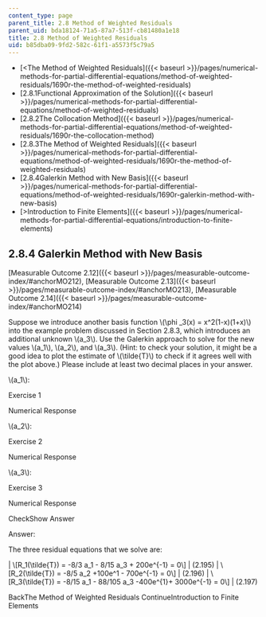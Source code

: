 ```yaml
---
content_type: page
parent_title: 2.8 Method of Weighted Residuals
parent_uid: bda18124-71a5-87a7-513f-cb81480a1e18
title: 2.8 Method of Weighted Residuals
uid: b85dba09-9fd2-582c-61f1-a5573f5c79a5
---
```


*   [<The Method of Weighted Residuals]({{< baseurl >}}/pages/numerical-methods-for-partial-differential-equations/method-of-weighted-residuals/1690r-the-method-of-weighted-residuals)
*   [2.8.1Functional Approximation of the Solution]({{< baseurl >}}/pages/numerical-methods-for-partial-differential-equations/method-of-weighted-residuals)
*   [2.8.2The Collocation Method]({{< baseurl >}}/pages/numerical-methods-for-partial-differential-equations/method-of-weighted-residuals/1690r-the-collocation-method)
*   [2.8.3The Method of Weighted Residuals]({{< baseurl >}}/pages/numerical-methods-for-partial-differential-equations/method-of-weighted-residuals/1690r-the-method-of-weighted-residuals)
*   [2.8.4Galerkin Method with New Basis]({{< baseurl >}}/pages/numerical-methods-for-partial-differential-equations/method-of-weighted-residuals/1690r-galerkin-method-with-new-basis)
*   [\>Introduction to Finite Elements]({{< baseurl >}}/pages/numerical-methods-for-partial-differential-equations/introduction-to-finite-elements)

2.8.4 Galerkin Method with New Basis
------------------------------------

[Measurable Outcome 2.12]({{< baseurl >}}/pages/measurable-outcome-index/#anchorMO212), [Measurable Outcome 2.13]({{< baseurl >}}/pages/measurable-outcome-index/#anchorMO213), [Measurable Outcome 2.14]({{< baseurl >}}/pages/measurable-outcome-index/#anchorMO214)

Suppose we introduce another basis function \\(\\phi \_3(x) = x^2(1-x)(1+x)\\) into the example problem discussed in Section 2.8.3, which introduces an additional unknown \\(a\_3\\). Use the Galerkin approach to solve for the new values \\(a\_1\\), \\(a\_2\\), and \\(a\_3\\). (Hint: to check your solution, it might be a good idea to plot the estimate of \\(\\tilde{T}\\) to check if it agrees well with the plot above.) Please include at least two decimal places in your answer.

\\(a\_1\\):

Exercise 1

Numerical Response

\\(a\_2\\):

Exercise 2

Numerical Response

\\(a\_3\\):

Exercise 3

Numerical Response

CheckShow Answer

Answer:

The three residual equations that we solve are:

| \\\[R\_1(\\tilde{T}) = -8/3 a\_1 - 8/15 a\_3 + 200e^{-1} = 0\\\] | (2.195) | \\\[R\_2(\\tilde{T}) = -8/5 a\_2 +100e^1 - 700e^{-1} = 0\\\] | (2.196) | \\\[R\_3(\\tilde{T}) = -8/15 a\_1 - 88/105 a\_3 -400e^{1}+ 3000e^{-1} = 0\\\] | (2.197) 

BackThe Method of Weighted Residuals ContinueIntroduction to Finite Elements
